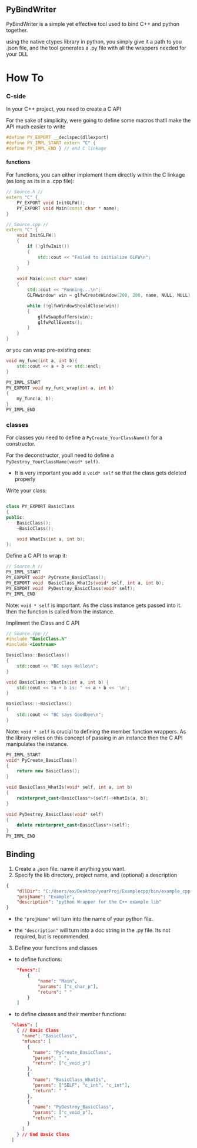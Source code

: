 ## PyBindWriter
PyBindWriter is a simple yet effective tool used to bind C++ and python together. 

using the native ctypes library in python, you simply give it a path to you .json file, and
the tool generates a .py file with all the wrappers needed for your DLL

# How To
### C-side 
In your C++ project, you need to create a C API

For the sake of simplicity, were going to define some macros thatll make the API much easier to write

``` C++
#define PY_EXPORT __declspec(dllexport)
#define PY_IMPL_START extern "C" {
#define PY_IMPL_END } // end C linkage
```
#### functions
For functions, you can either implement them directly within the C linkage (as long as its in a .cpp file):
``` C++
// Source.h //
extern "C" {
    PY_EXPORT void InitGLFW();
    PY_EXPORT void Main(const char * name);
}

// Source.cpp //
extern "C" {
    void InitGLFW()
    {
        if (!glfwInit())
        {
            std::cout << "Failed to initialize GLFW\n";
        }
    }

    void Main(const char* name)
    {
        std::cout << "Running...\n";
        GLFWwindow* win = glfwCreateWindow(200, 200, name, NULL, NULL);

        while (!glfwWindowShouldClose(win))
        {
            glfwSwapBuffers(win);
            glfwPollEvents();
        }
    }
}
```
or you can wrap pre-existing ones:
``` C++
void my_func(int a, int b){
    std::cout << a + b << std::endl;
}

PY_IMPL_START
PY_EXPORT void my_func_wrap(int a, int b)
{
    my_func(a, b);
}
PY_IMPL_END
```
### classes


For classes you need to define a ``` PyCreate_YourClassName() ``` for a constructor.

For the deconstructor, youll need to define a ``` PyDestroy_YourClassName(void* self) ```.

- It is very important you add a ``` void* self ``` se that the class gets deleted properly


Write your class:

``` c++

class PY_EXPORT BasicClass
{
public:
	BasicClass();
	~BasicClass();

	void WhatIs(int a, int b);
};
```

Define a C API to wrap it:
``` C++
// Source.h //
PY_IMPL_START
PY_EXPORT void* PyCreate_BasicClass();
PY_EXPORT void  BasicClass_WhatIs(void* self, int a, int b);
PY_EXPORT void  PyDestroy_BasicClass(void* self);
PY_IMPL_END
```
Note: ```void * self``` is important. As the class instance gets passed into it. then the function is called from the instance.

Impliment the Class and C API 
``` C++
// Source.cpp //
#include "BasicClass.h"
#include <iostream>

BasicClass::BasicClass()
{
	std::cout << "BC says Hello\n";
}

void BasicClass::WhatIs(int a, int b) {
	std::cout << "a + b is: " << a + b << '\n';
}

BasicClass::~BasicClass()
{
	std::cout << "BC says Goodbye\n";
}
```
Note: ```void * self``` is crucial to defining the member function wrappers. As the library relies on this concept  of passing in an instance then the C API manipulates the instance.
``` C++
PY_IMPL_START
void* PyCreate_BasicClass()
{
	return new BasicClass();
}

void BasicClass_WhatIs(void* self, int a, int b)
{
	reinterpret_cast<BasicClass*>(self)->WhatIs(a, b);
}

void PyDestroy_BasicClass(void* self)
{
	delete reinterpret_cast<BasicClass*>(self);
}
PY_IMPL_END
```


## Binding
1. Create a .json file. name it anything you want.
2. Specify the lib directory, project name, and (optional) a description

``` json
{
    "dllDir": "C:/Users/ex/Desktop/yourProj/Examplecpp/bin/example_cpp.dll",
    "projName": "Example",
    "description": "python Wrapper for the C++ example lib"
}
```

- the ``` "projName" ``` will turn into the name of your python file.

- the ``` "description" ``` will turn into a doc string in the .py file. Its not required, but is recommended.


3. Define your functions and classes
- to define functions:
``` json 
    "funcs":[
        {
            "name": "Main",
            "params": ["c_char_p"],
            "return": " "
        }
    ]
```
- to define classes and their member functions:
``` json
  "class": [
    { // Basic Class
      "name": "BasicClass",
      "mfuncs": [
        {
          "name": "PyCreate_BasicClass",
          "params": " ",
          "return": ["c_void_p"]
        },
        {
          "name": "BasicClass_WhatIs",
          "params": ["SELF", "c_int", "c_int"],
          "return": " "
        },
        {
          "name": "PyDestroy_BasicClass",
          "params": ["c_void_p"],
          "return": " "
        }
      ]
    } // End Basic Class
  ]
```
